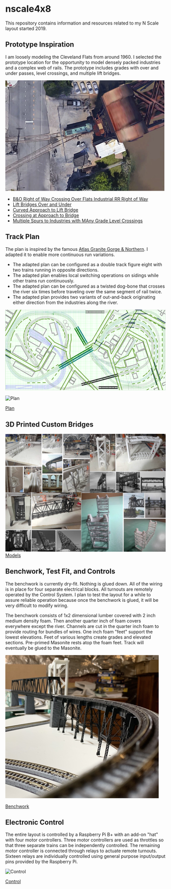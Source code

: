 # nscale4x8
This repository contains information and resources related to my N Scale layout started 2019.

## Prototype Inspiration

I am loosely modeling the Cleveland Flats from around 1960. I selected the prototype location for the opportunity to model densely packed industries and a complex web of rails. The prototype includes grades with over and under passes, level crossings, and multiple lift bridges.

![Turnout at Lift Bridge](prototypeInspiration/turnoutAtLiftBridge.png)

- [B&O Right of Way Crossing Over Flats Industrial RR Right of Way](prototypeInspiration/BandO_overFlatsIndustrial.png)
- [Lift Bridges Over and Under](prototypeInspiration/LIftBridgesOverUnder.png)
- [Curved Approach to Lift Bridge](prototypeInspiration/curveToLiftBridge.png)
- [Crossing at Approach to Bridge](prototypeInspiration/levelCrossingAtBridge.png)
- [Multiple Spurs to Industries with MAny Grade Level Crossings](prototypeInspiration/industry.png)

## Track Plan

The plan is inspired by the famous [Atlas Granite Gorge & Northern](https://www.modeltrainforum.com/picture.php?albumid=241&pictureid=2492). I adapted it to enable more continuous run variations. 

- The adapted plan can be configured as a double track figure eight with two trains running in opposite directions.
- The adapted plan enables local switching operations on sidings while other trains run continuously.
- The adapted plan can be configured as a twisted dog-bone that crosses the river six times before traveling over the same segment of rail twice.
- The adapted plan provides two variants of out-and-back originating either direction from the industries along the river.
  
![Plan](plan/rev8s.png)

![Plan](benchwork/IMG_0104.png)

[Plan](../blob/master/benchwork/Rev8Blocks.pdf)

## 3D Printed Custom Bridges

![Models and Prototype Inspirations](Custom3DPrintedModels.png)
[Models](Custom3DPrintedBridges.md)

## Benchwork, Test Fit, and Controls

The benchwork is currently dry-fit. Nothing is glued down. All of the wiring is in place for four separate electrical blocks. All turnouts are remotely operated by the Control System. I plan to test the layout for a while to assure reliable operation because once the benchwork is glued, it will be very difficult to modify wiring.

The benchwork consists of 1x2 dimensional lumber covered with 2 inch medium density foam. Then another quarter inch of foam covers everywhere except the river. Channels are cut in the quarter inch foam to provide routing for bundles of wires. One inch foam "feet" support the lowest elevations. Feet of various lengths create grades and elevated sections. Pre-primed Masonite rests atop the foam feet. Track will eventually be glued to the Masonite.

![Benchwork](benchwork/IMG_0110.png)

[Benchwork](benchwork/benchwork.md)

## Electronic Control

The entire layout is controlled by a Raspberry Pi B+ with an add-on "hat" with four motor controllers. Three motor controllers are used as throttles so that three separate trains can be independently controlled. The remaining motor controller is connected through relays to actuate remote turnouts. Sixteen relays are individually controlled using general purpose input/output pins provided by the Raspberry Pi.

![Control](controls/IMG_0125.png)

[Control](controls/Control.md)
